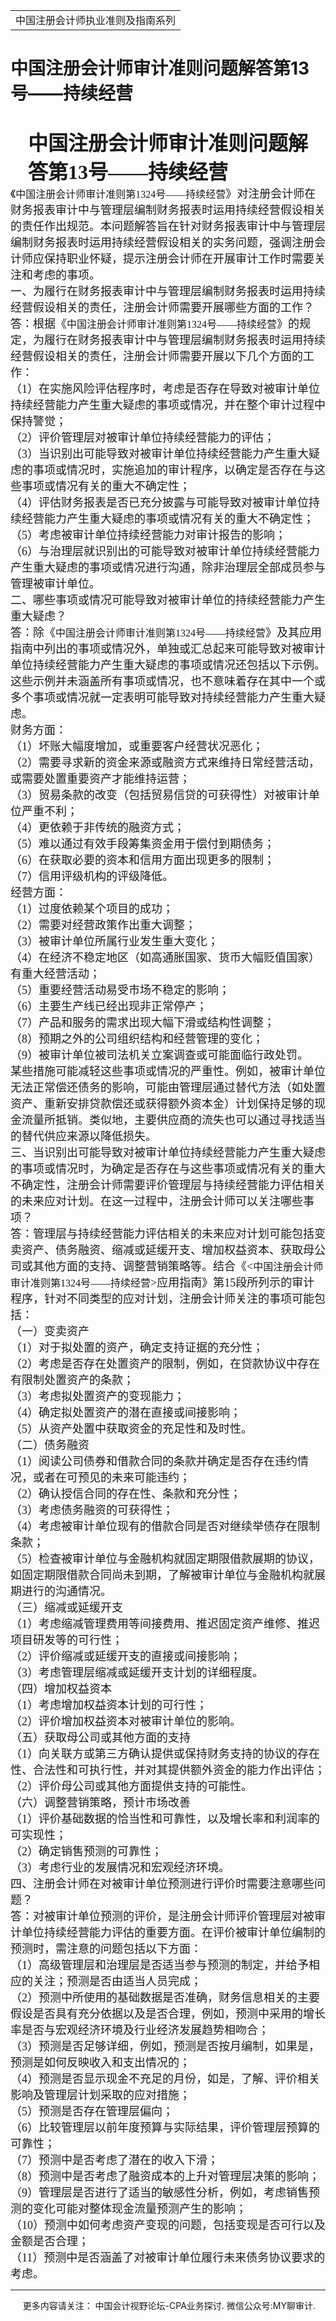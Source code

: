 ﻿<!DOCTYPE HTML PUBLIC "-//W3C//DTD HTML 4.0 Transitional//EN">
<HTML xmlns:o = "urn:schemas-microsoft-com:office:office"><HEAD><TITLE>中国注册会计师审计准则问题解答第13号——持续经营</TITLE>
<META content="text/html; charset=gb2312" http-equiv=Content-Type>
<META name=GENERATOR content="MSHTML 11.00.10570.1001"><LINK rel=stylesheet 
href="_template.css"></HEAD>
<BODY>
<DIV id=nsbanner>
<DIV id=bannerrow1>
<TABLE class=bannerparthead>
  <TBODY>
  <TR id=hdr>
    <TD class=runninghead noWrap>中国注册会计师执业准则及指南系列</TD></TR></TBODY></TABLE></DIV>
<DIV id=titlerow>
<H1 class=dtH1>中国注册会计师审计准则问题解答第13号——持续经营 </H1></DIV></DIV>
<DIV id=nstext><BR>
<P class=lv1 style="MARGIN: auto 7.35pt auto 21pt"><A 
name=_Toc94098076><STRONG><FONT size=6 
face=微软雅黑>中国注册会计师审计准则问题解答第13号——持续经营</FONT></STRONG></A><o:p></o:p></P>
<P class=doc-a1 style="LAYOUT-GRID-MODE: char; MARGIN: auto 0cm"><FONT 
face=微软雅黑><FONT size=4>《</FONT><SPAN style="FONT-SIZE: 12pt">中国注册会计师审计准则第<SPAN 
lang=EN-US>1324</SPAN>号——持续经营</SPAN><FONT 
size=4>》对注册会计师在财务报表审计中与管理层编制财务报表时运用持续经营假设相关的责任作出规范。本问题解答旨在针对财务报表审计中与管理层编制财务报表时运用持续经营假设相关的实务问题，强调注册会计师应保持职业怀疑，提示注册会计师在开展审计工作时需要关注和考虑的事项。<SPAN 
lang=EN-US><o:p></o:p></SPAN></FONT></FONT></P>
<P class=doc-a1 style="LAYOUT-GRID-MODE: char; MARGIN: auto 0cm"><FONT 
size=4><FONT 
face=微软雅黑>一、为履行在财务报表审计中与管理层编制财务报表时运用持续经营假设相关的责任，注册会计师需要开展哪些方面的工作？<SPAN 
lang=EN-US><o:p></o:p></SPAN></FONT></FONT></P>
<P class=doc-a1 style="LAYOUT-GRID-MODE: char; MARGIN: auto 0cm"><FONT 
face=微软雅黑><FONT size=4>答：根据《</FONT><SPAN 
style="FONT-SIZE: 12pt">中国注册会计师审计准则第<SPAN 
lang=EN-US>1324</SPAN>号——持续经营</SPAN><FONT 
size=4>》的规定，为履行在财务报表审计中与管理层编制财务报表时运用持续经营假设相关的责任，注册会计师需要开展以下几个方面的工作：<SPAN 
lang=EN-US><o:p></o:p></SPAN></FONT></FONT></P>
<P class=doc-a1 style="LAYOUT-GRID-MODE: char; MARGIN: auto 0cm"><FONT 
size=4><FONT face=微软雅黑>（<SPAN 
lang=EN-US>1</SPAN>）在实施风险评估程序时，考虑是否存在导致对被审计单位持续经营能力产生重大疑虑的事项或情况，并在整个审计过程中保持警觉；<SPAN 
lang=EN-US><o:p></o:p></SPAN></FONT></FONT></P>
<P class=doc-a1 style="LAYOUT-GRID-MODE: char; MARGIN: auto 0cm"><FONT 
size=4><FONT face=微软雅黑>（<SPAN lang=EN-US>2</SPAN>）评价管理层对被审计单位持续经营能力的评估；<SPAN 
lang=EN-US><o:p></o:p></SPAN></FONT></FONT></P>
<P class=doc-a1 style="LAYOUT-GRID-MODE: char; MARGIN: auto 0cm"><FONT 
size=4><FONT face=微软雅黑>（<SPAN 
lang=EN-US>3</SPAN>）当识别出可能导致对被审计单位持续经营能力产生重大疑虑的事项或情况时，实施追加的审计程序，以确定是否存在与这些事项或情况有关的重大不确定性；<SPAN 
lang=EN-US><o:p></o:p></SPAN></FONT></FONT></P>
<P class=doc-a1 style="LAYOUT-GRID-MODE: char; MARGIN: auto 0cm"><FONT 
size=4><FONT face=微软雅黑>（<SPAN 
lang=EN-US>4</SPAN>）评估财务报表是否已充分披露与可能导致对被审计单位持续经营能力产生重大疑虑的事项或情况有关的重大不确定性；<SPAN 
lang=EN-US><o:p></o:p></SPAN></FONT></FONT></P>
<P class=doc-a1 style="LAYOUT-GRID-MODE: char; MARGIN: auto 0cm"><FONT 
size=4><FONT face=微软雅黑>（<SPAN lang=EN-US>5</SPAN>）考虑被审计单位持续经营能力对审计报告的影响；<SPAN 
lang=EN-US><o:p></o:p></SPAN></FONT></FONT></P>
<P class=doc-a1 style="LAYOUT-GRID-MODE: char; MARGIN: auto 0cm"><FONT 
size=4><FONT face=微软雅黑>（<SPAN 
lang=EN-US>6</SPAN>）与治理层就识别出的可能导致对被审计单位持续经营能力产生重大疑虑的事项或情况进行沟通，除非治理层全部成员参与管理被审计单位。<SPAN 
lang=EN-US><o:p></o:p></SPAN></FONT></FONT></P>
<P class=doc-a1 style="LAYOUT-GRID-MODE: char; MARGIN: auto 0cm"><FONT 
size=4><FONT face=微软雅黑>二、哪些事项或情况可能导致对被审计单位的持续经营能力产生重大疑虑？<SPAN 
lang=EN-US><o:p></o:p></SPAN></FONT></FONT></P>
<P class=doc-a1 style="LAYOUT-GRID-MODE: char; MARGIN: auto 0cm"><FONT 
face=微软雅黑><FONT size=4>答：除《</FONT><SPAN 
style="FONT-SIZE: 12pt">中国注册会计师审计准则第<SPAN 
lang=EN-US>1324</SPAN>号——持续经营</SPAN><FONT 
size=4>》及其应用指南中列出的事项或情况外，单独或汇总起来可能导致对被审计单位持续经营能力产生重大疑虑的事项或情况还包括以下示例。这些示例并未涵盖所有事项或情况，也不意味着存在其中一个或多个事项或情况就一定表明可能导致对持续经营能力产生重大疑虑。<SPAN 
lang=EN-US><o:p></o:p></SPAN></FONT></FONT></P>
<P class=doc-a1 style="LAYOUT-GRID-MODE: char; MARGIN: auto 0cm"><FONT 
size=4><FONT face=微软雅黑>财务方面：<SPAN 
lang=EN-US><o:p></o:p></SPAN></FONT></FONT></P>
<P class=doc-a1 style="LAYOUT-GRID-MODE: char; MARGIN: auto 0cm"><FONT 
size=4><FONT face=微软雅黑>（<SPAN lang=EN-US>1</SPAN>）坏账大幅度增加，或重要客户经营状况恶化；<SPAN 
lang=EN-US><o:p></o:p></SPAN></FONT></FONT></P>
<P class=doc-a1 style="LAYOUT-GRID-MODE: char; MARGIN: auto 0cm"><FONT 
size=4><FONT face=微软雅黑>（<SPAN 
lang=EN-US>2</SPAN>）需要寻求新的资金来源或融资方式来维持日常经营活动，或需要处置重要资产才能维持运营；<SPAN 
lang=EN-US><o:p></o:p></SPAN></FONT></FONT></P>
<P class=doc-a1 style="LAYOUT-GRID-MODE: char; MARGIN: auto 0cm"><A 
name=No16_D3></A><FONT size=4><FONT face=微软雅黑>（<SPAN 
lang=EN-US>3</SPAN>）贸易条款的改变（包括贸易信贷的可获得性）对被审计单位严重不利；<SPAN 
lang=EN-US><o:p></o:p></SPAN></FONT></FONT></P>
<P class=doc-a1 style="LAYOUT-GRID-MODE: char; MARGIN: auto 0cm"><A 
name=No17_D4></A><FONT size=4><FONT face=微软雅黑>（<SPAN 
lang=EN-US>4</SPAN>）更依赖于非传统的融资方式；<SPAN 
lang=EN-US><o:p></o:p></SPAN></FONT></FONT></P>
<P class=doc-a1 style="LAYOUT-GRID-MODE: char; MARGIN: auto 0cm"><A 
name=No18_D5></A><FONT size=4><FONT face=微软雅黑>（<SPAN 
lang=EN-US>5</SPAN>）难以通过有效手段筹集资金用于偿付到期债务；<SPAN 
lang=EN-US><o:p></o:p></SPAN></FONT></FONT></P>
<P class=doc-a1 style="LAYOUT-GRID-MODE: char; MARGIN: auto 0cm"><A 
name=No19_D6></A><FONT size=4><FONT face=微软雅黑>（<SPAN 
lang=EN-US>6</SPAN>）在获取必要的资本和信用方面出现更多的限制；<SPAN 
lang=EN-US><o:p></o:p></SPAN></FONT></FONT></P>
<P class=doc-a1 style="LAYOUT-GRID-MODE: char; MARGIN: auto 0cm"><A 
name=No20_D7></A><FONT size=4><FONT face=微软雅黑>（<SPAN 
lang=EN-US>7</SPAN>）信用评级机构的评级降低。<SPAN 
lang=EN-US><o:p></o:p></SPAN></FONT></FONT></P>
<P class=doc-a1 style="LAYOUT-GRID-MODE: char; MARGIN: auto 0cm"><FONT 
size=4><FONT face=微软雅黑>经营方面：<SPAN 
lang=EN-US><o:p></o:p></SPAN></FONT></FONT></P>
<P class=doc-a1 style="LAYOUT-GRID-MODE: char; MARGIN: auto 0cm"><FONT 
size=4><FONT face=微软雅黑>（<SPAN lang=EN-US>1</SPAN>）过度依赖某个项目的成功；<SPAN 
lang=EN-US><o:p></o:p></SPAN></FONT></FONT></P>
<P class=doc-a1 style="LAYOUT-GRID-MODE: char; MARGIN: auto 0cm"><FONT 
size=4><FONT face=微软雅黑>（<SPAN lang=EN-US>2</SPAN>）需要对经营政策作出重大调整；<SPAN 
lang=EN-US><o:p></o:p></SPAN></FONT></FONT></P>
<P class=doc-a1 style="LAYOUT-GRID-MODE: char; MARGIN: auto 0cm"><FONT 
size=4><FONT face=微软雅黑>（<SPAN lang=EN-US>3</SPAN>）被审计单位所属行业发生重大变化；<SPAN 
lang=EN-US><o:p></o:p></SPAN></FONT></FONT></P>
<P class=doc-a1 style="LAYOUT-GRID-MODE: char; MARGIN: auto 0cm"><FONT 
size=4><FONT face=微软雅黑>（<SPAN 
lang=EN-US>4</SPAN>）在经济不稳定地区（如高通胀国家、货币大幅贬值国家）有重大经营活动；<SPAN 
lang=EN-US><o:p></o:p></SPAN></FONT></FONT></P>
<P class=doc-a1 style="LAYOUT-GRID-MODE: char; MARGIN: auto 0cm"><A 
name=No26_D5></A><FONT size=4><FONT face=微软雅黑>（<SPAN 
lang=EN-US>5</SPAN>）重要经营活动易受市场不稳定的影响；<SPAN 
lang=EN-US><o:p></o:p></SPAN></FONT></FONT></P>
<P class=doc-a1 style="LAYOUT-GRID-MODE: char; MARGIN: auto 0cm"><A 
name=No27_D6></A><FONT size=4><FONT face=微软雅黑>（<SPAN 
lang=EN-US>6</SPAN>）主要生产线已经出现非正常停产；<SPAN 
lang=EN-US><o:p></o:p></SPAN></FONT></FONT></P>
<P class=doc-a1 style="LAYOUT-GRID-MODE: char; MARGIN: auto 0cm"><A 
name=No28_D7></A><FONT size=4><FONT face=微软雅黑>（<SPAN 
lang=EN-US>7</SPAN>）产品和服务的需求出现大幅下滑或结构性调整；<SPAN 
lang=EN-US><o:p></o:p></SPAN></FONT></FONT></P>
<P class=doc-a1 style="LAYOUT-GRID-MODE: char; MARGIN: auto 0cm"><A 
name=No29_D8></A><FONT size=4><FONT face=微软雅黑>（<SPAN 
lang=EN-US>8</SPAN>）预期之外的公司组织结构和经营管理的变化；<SPAN 
lang=EN-US><o:p></o:p></SPAN></FONT></FONT></P>
<P class=doc-a1 style="LAYOUT-GRID-MODE: char; MARGIN: auto 0cm"><A 
name=No30_D9></A><FONT size=4><FONT face=微软雅黑>（<SPAN 
lang=EN-US>9</SPAN>）被审计单位被司法机关立案调查或可能面临行政处罚。<SPAN 
lang=EN-US><o:p></o:p></SPAN></FONT></FONT></P>
<P class=doc-a1 style="LAYOUT-GRID-MODE: char; MARGIN: auto 0cm"><FONT 
size=4><FONT 
face=微软雅黑>某些措施可能减轻这些事项或情况的严重性。例如，被审计单位无法正常偿还债务的影响，可能由管理层通过替代方法（如处置资产、重新安排贷款偿还或获得额外资本金）计划保持足够的现金流量所抵销。类似地，主要供应商的流失也可以通过寻找适当的替代供应来源以降低损失。<SPAN 
lang=EN-US><o:p></o:p></SPAN></FONT></FONT></P>
<P class=doc-a1 style="LAYOUT-GRID-MODE: char; MARGIN: auto 0cm"><FONT 
size=4><FONT 
face=微软雅黑>三、当识别出可能导致对被审计单位持续经营能力产生重大疑虑的事项或情况时，为确定是否存在与这些事项或情况有关的重大不确定性，注册会计师需要评价管理层与持续经营能力评估相关的未来应对计划。在这一过程中，注册会计师可以关注哪些事项？<SPAN 
lang=EN-US><o:p></o:p></SPAN></FONT></FONT></P>
<P class=doc-a1 style="LAYOUT-GRID-MODE: char; MARGIN: auto 0cm"><FONT 
face=微软雅黑><FONT 
size=4>答：管理层与持续经营能力评估相关的未来应对计划可能包括变卖资产、债务融资、缩减或延缓开支、增加权益资本、获取母公司或其他方面的支持、调整营销策略等。结合《<SPAN 
lang=EN-US>&lt;</SPAN></FONT><SPAN style="FONT-SIZE: 12pt">中国注册会计师审计准则第<SPAN 
lang=EN-US>1324</SPAN>号——持续经营</SPAN><FONT size=4><SPAN 
lang=EN-US>&gt;</SPAN>应用指南》第<SPAN 
lang=EN-US>15</SPAN>段所列示的审计程序，针对不同类型的应对计划，注册会计师关注的事项可能包括：<SPAN 
lang=EN-US><o:p></o:p></SPAN></FONT></FONT></P>
<P class=doc-a1 style="LAYOUT-GRID-MODE: char; MARGIN: auto 0cm"><FONT 
size=4><FONT face=微软雅黑>（一）变卖资产<SPAN 
lang=EN-US><o:p></o:p></SPAN></FONT></FONT></P>
<P class=doc-a1 style="LAYOUT-GRID-MODE: char; MARGIN: auto 0cm"><FONT 
size=4><FONT face=微软雅黑>（<SPAN lang=EN-US>1</SPAN>）对于拟处置的资产，确定支持证据的充分性；<SPAN 
lang=EN-US><o:p></o:p></SPAN></FONT></FONT></P>
<P class=doc-a1 style="LAYOUT-GRID-MODE: char; MARGIN: auto 0cm"><FONT 
size=4><FONT face=微软雅黑>（<SPAN 
lang=EN-US>2</SPAN>）考虑是否存在处置资产的限制，例如，在贷款协议中存在有限制处置资产的条款；<SPAN 
lang=EN-US><o:p></o:p></SPAN></FONT></FONT></P>
<P class=doc-a1 style="LAYOUT-GRID-MODE: char; MARGIN: auto 0cm"><FONT 
size=4><FONT face=微软雅黑>（<SPAN lang=EN-US>3</SPAN>）考虑拟处置资产的变现能力；<SPAN 
lang=EN-US><o:p></o:p></SPAN></FONT></FONT></P>
<P class=doc-a1 style="LAYOUT-GRID-MODE: char; MARGIN: auto 0cm"><FONT 
size=4><FONT face=微软雅黑>（<SPAN lang=EN-US>4</SPAN>）确定拟处置资产的潜在直接或间接影响；<SPAN 
lang=EN-US><o:p></o:p></SPAN></FONT></FONT></P>
<P class=doc-a1 style="LAYOUT-GRID-MODE: char; MARGIN: auto 0cm"><A 
name=No39_D5></A><FONT size=4><FONT face=微软雅黑>（<SPAN 
lang=EN-US>5</SPAN>）从资产处置中获取资金的充足性和及时性。<SPAN 
lang=EN-US><o:p></o:p></SPAN></FONT></FONT></P>
<P class=doc-a1 style="LAYOUT-GRID-MODE: char; MARGIN: auto 0cm"><FONT 
size=4><FONT face=微软雅黑>（二）债务融资<SPAN 
lang=EN-US><o:p></o:p></SPAN></FONT></FONT></P>
<P class=doc-a1 style="LAYOUT-GRID-MODE: char; MARGIN: auto 0cm"><FONT 
size=4><FONT face=微软雅黑>（<SPAN 
lang=EN-US>1</SPAN>）阅读公司债券和借款合同的条款并确定是否存在违约情况，或者在可预见的未来可能违约；<SPAN 
lang=EN-US><o:p></o:p></SPAN></FONT></FONT></P>
<P class=doc-a1 style="LAYOUT-GRID-MODE: char; MARGIN: auto 0cm"><FONT 
size=4><FONT face=微软雅黑>（<SPAN lang=EN-US>2</SPAN>）确认授信合同的存在性、条款和充分性；<SPAN 
lang=EN-US><o:p></o:p></SPAN></FONT></FONT></P>
<P class=doc-a1 style="LAYOUT-GRID-MODE: char; MARGIN: auto 0cm"><FONT 
size=4><FONT face=微软雅黑>（<SPAN lang=EN-US>3</SPAN>）考虑债务融资的可获得性；<SPAN 
lang=EN-US><o:p></o:p></SPAN></FONT></FONT></P>
<P class=doc-a1 style="LAYOUT-GRID-MODE: char; MARGIN: auto 0cm"><FONT 
size=4><FONT face=微软雅黑>（<SPAN 
lang=EN-US>4</SPAN>）考虑被审计单位现有的借款合同是否对继续举债存在限制条款；<SPAN 
lang=EN-US><o:p></o:p></SPAN></FONT></FONT></P>
<P class=doc-a1 style="LAYOUT-GRID-MODE: char; MARGIN: auto 0cm"><FONT 
size=4><FONT face=微软雅黑>（<SPAN 
lang=EN-US>5</SPAN>）检查被审计单位与金融机构就固定期限借款展期的协议，如固定期限借款合同尚未到期，了解被审计单位与金融机构就展期进行的沟通情况。<SPAN 
lang=EN-US><o:p></o:p></SPAN></FONT></FONT></P>
<P class=doc-a1 style="LAYOUT-GRID-MODE: char; MARGIN: auto 0cm"><FONT 
size=4><FONT face=微软雅黑>（三）缩减或延缓开支<SPAN 
lang=EN-US><o:p></o:p></SPAN></FONT></FONT></P>
<P class=doc-a1 style="LAYOUT-GRID-MODE: char; MARGIN: auto 0cm"><FONT 
size=4><FONT face=微软雅黑>（<SPAN 
lang=EN-US>1</SPAN>）考虑缩减管理费用等间接费用、推迟固定资产维修、推迟项目研发等的可行性；<SPAN 
lang=EN-US><o:p></o:p></SPAN></FONT></FONT></P>
<P class=doc-a1 style="LAYOUT-GRID-MODE: char; MARGIN: auto 0cm"><FONT 
size=4><FONT face=微软雅黑>（<SPAN lang=EN-US>2</SPAN>）评价缩减或延缓开支的直接或间接影响；<SPAN 
lang=EN-US><o:p></o:p></SPAN></FONT></FONT></P>
<P class=doc-a1 style="LAYOUT-GRID-MODE: char; MARGIN: auto 0cm"><FONT 
size=4><FONT face=微软雅黑>（<SPAN lang=EN-US>3</SPAN>）考虑管理层缩减或延缓开支计划的详细程度。<SPAN 
lang=EN-US><o:p></o:p></SPAN></FONT></FONT></P>
<P class=doc-a1 style="LAYOUT-GRID-MODE: char; MARGIN: auto 0cm"><FONT 
size=4><FONT face=微软雅黑>（四）增加权益资本<SPAN 
lang=EN-US><o:p></o:p></SPAN></FONT></FONT></P>
<P class=doc-a1 style="LAYOUT-GRID-MODE: char; MARGIN: auto 0cm"><FONT 
size=4><FONT face=微软雅黑>（<SPAN lang=EN-US>1</SPAN>）考虑增加权益资本计划的可行性；<SPAN 
lang=EN-US><o:p></o:p></SPAN></FONT></FONT></P>
<P class=doc-a1 style="LAYOUT-GRID-MODE: char; MARGIN: auto 0cm"><FONT 
size=4><FONT face=微软雅黑>（<SPAN lang=EN-US>2</SPAN>）评价增加权益资本对被审计单位的影响。<SPAN 
lang=EN-US><o:p></o:p></SPAN></FONT></FONT></P>
<P class=doc-a1 style="LAYOUT-GRID-MODE: char; MARGIN: auto 0cm"><FONT 
size=4><FONT face=微软雅黑>（五）获取母公司或其他方面的支持<SPAN 
lang=EN-US><o:p></o:p></SPAN></FONT></FONT></P>
<P class=doc-a1 style="LAYOUT-GRID-MODE: char; MARGIN: auto 0cm"><FONT 
size=4><FONT face=微软雅黑>（<SPAN 
lang=EN-US>1</SPAN>）向关联方或第三方确认提供或保持财务支持的协议的存在性、合法性和可执行性，并对其提供额外资金的能力作出评估；<SPAN 
lang=EN-US><o:p></o:p></SPAN></FONT></FONT></P>
<P class=doc-a1 style="LAYOUT-GRID-MODE: char; MARGIN: auto 0cm"><FONT 
size=4><FONT face=微软雅黑>（<SPAN lang=EN-US>2</SPAN>）评价母公司或其他方面提供支持的可能性。<SPAN 
lang=EN-US><o:p></o:p></SPAN></FONT></FONT></P>
<P class=doc-a1 style="LAYOUT-GRID-MODE: char; MARGIN: auto 0cm"><A 
name=No56_D6></A><FONT size=4><FONT face=微软雅黑>（六）调整营销策略，预计市场改善<SPAN 
lang=EN-US><o:p></o:p></SPAN></FONT></FONT></P>
<P class=doc-a1 style="LAYOUT-GRID-MODE: char; MARGIN: auto 0cm"><FONT 
size=4><FONT face=微软雅黑>（<SPAN 
lang=EN-US>1</SPAN>）评价基础数据的恰当性和可靠性，以及增长率和利润率的可实现性；<SPAN 
lang=EN-US><o:p></o:p></SPAN></FONT></FONT></P>
<P class=doc-a1 style="LAYOUT-GRID-MODE: char; MARGIN: auto 0cm"><A 
name=No58_D2></A><FONT size=4><FONT face=微软雅黑>（<SPAN 
lang=EN-US>2</SPAN>）确定销售预测的可靠性；<SPAN 
lang=EN-US><o:p></o:p></SPAN></FONT></FONT></P>
<P class=doc-a1 style="LAYOUT-GRID-MODE: char; MARGIN: auto 0cm"><A 
name=No59_D3></A><FONT size=4><FONT face=微软雅黑>（<SPAN 
lang=EN-US>3</SPAN>）考虑行业的发展情况和宏观经济环境。<SPAN 
lang=EN-US><o:p></o:p></SPAN></FONT></FONT></P>
<P class=doc-a1 style="LAYOUT-GRID-MODE: char; MARGIN: auto 0cm"><A 
name=No60_D4></A><FONT size=4><FONT 
face=微软雅黑>四、注册会计师在对被审计单位预测进行评价时需要注意哪些问题？<SPAN 
lang=EN-US><o:p></o:p></SPAN></FONT></FONT></P>
<P class=doc-a1 style="LAYOUT-GRID-MODE: char; MARGIN: auto 0cm"><FONT 
size=4><FONT 
face=微软雅黑>答：对被审计单位预测的评价，是注册会计师评价管理层对被审计单位持续经营能力评估的重要方面。在评价被审计单位编制的预测时，需注意的问题包括以下方面：<SPAN 
lang=EN-US><o:p></o:p></SPAN></FONT></FONT></P>
<P class=doc-a1 style="LAYOUT-GRID-MODE: char; MARGIN: auto 0cm"><FONT 
size=4><FONT face=微软雅黑>（<SPAN 
lang=EN-US>1</SPAN>）高级管理层和治理层是否适当参与预测的制定，并给予相应的关注；预测是否由适当人员完成；<SPAN 
lang=EN-US><o:p></o:p></SPAN></FONT></FONT></P>
<P class=doc-a1 style="LAYOUT-GRID-MODE: char; MARGIN: auto 0cm"><FONT 
size=4><FONT face=微软雅黑>（<SPAN 
lang=EN-US>2</SPAN>）预测中所使用的基础数据是否准确，财务信息相关的主要假设是否具有充分依据以及是否合理，例如，预测中采用的增长率是否与宏观经济环境及行业经济发展趋势相吻合；<SPAN 
lang=EN-US><o:p></o:p></SPAN></FONT></FONT></P>
<P class=doc-a1 style="LAYOUT-GRID-MODE: char; MARGIN: auto 0cm"><FONT 
size=4><FONT face=微软雅黑>（<SPAN 
lang=EN-US>3</SPAN>）预测是否足够详细，例如，预测是否按月编制，如果是，预测是如何反映收入和支出情况的；<SPAN 
lang=EN-US><o:p></o:p></SPAN></FONT></FONT></P>
<P class=doc-a1 style="LAYOUT-GRID-MODE: char; MARGIN: auto 0cm"><A 
name=No65_D4></A><FONT size=4><FONT face=微软雅黑>（<SPAN 
lang=EN-US>4</SPAN>）预测是否显示现金不充足的月份，如是，了解、评价相关影响及管理层计划采取的应对措施；<SPAN 
lang=EN-US><o:p></o:p></SPAN></FONT></FONT></P>
<P class=doc-a1 style="LAYOUT-GRID-MODE: char; MARGIN: auto 0cm"><FONT 
size=4><FONT face=微软雅黑>（<SPAN lang=EN-US>5</SPAN>）预测是否存在管理层偏向；<SPAN 
lang=EN-US><o:p></o:p></SPAN></FONT></FONT></P>
<P class=doc-a1 style="LAYOUT-GRID-MODE: char; MARGIN: auto 0cm"><A 
name=No67_D6></A><FONT size=4><FONT face=微软雅黑>（<SPAN 
lang=EN-US>6</SPAN>）比较管理层以前年度预算与实际结果，评价管理层预算的可靠性；<SPAN 
lang=EN-US><o:p></o:p></SPAN></FONT></FONT></P>
<P class=doc-a1 style="LAYOUT-GRID-MODE: char; MARGIN: auto 0cm"><A 
name=No68_D7></A><FONT size=4><FONT face=微软雅黑>（<SPAN 
lang=EN-US>7</SPAN>）预测中是否考虑了潜在的收入下滑；<SPAN 
lang=EN-US><o:p></o:p></SPAN></FONT></FONT></P>
<P class=doc-a1 style="LAYOUT-GRID-MODE: char; MARGIN: auto 0cm"><A 
name=No69_D8></A><FONT size=4><FONT face=微软雅黑>（<SPAN 
lang=EN-US>8</SPAN>）预测中是否考虑了融资成本的上升对管理层决策的影响；<SPAN 
lang=EN-US><o:p></o:p></SPAN></FONT></FONT></P>
<P class=doc-a1 style="LAYOUT-GRID-MODE: char; MARGIN: auto 0cm"><A 
name=No70_D9></A><FONT size=4><FONT face=微软雅黑>（<SPAN 
lang=EN-US>9</SPAN>）管理层是否进行了适当的敏感性分析，例如，考虑销售预测的变化可能对整体现金流量预测产生的影响；<SPAN 
lang=EN-US><o:p></o:p></SPAN></FONT></FONT></P>
<P class=doc-a1 style="LAYOUT-GRID-MODE: char; MARGIN: auto 0cm"><A 
name=No71_D10></A><FONT size=4><FONT face=微软雅黑>（<SPAN 
lang=EN-US>10</SPAN>）预测中如何考虑资产变现的问题，包括变现是否可行以及金额是否合理；</FONT></FONT></P>
<P class=doc-a1 style="LAYOUT-GRID-MODE: char; MARGIN: auto 0cm"><FONT 
size=4><FONT face=微软雅黑>（11）预测中是否涵盖了对被审计单位履行未来债务协议要求的考虑。 <SPAN 
lang=EN-US><o:p></o:p></SPAN></FONT></FONT></P>
<P>
<HR>

<P></P></DIV>
<DIV class=footer>
<P>&nbsp;&nbsp;&nbsp;&nbsp;&nbsp;更多内容请关注： 中国会计视野论坛-CPA业务探讨. 
微信公众号:MY聊审计.</P></DIV></BODY></HTML>
